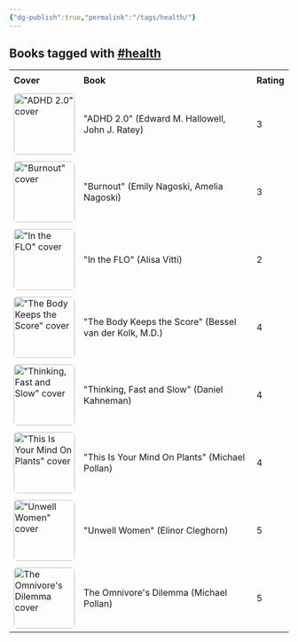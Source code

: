 ```yaml
---
{"dg-publish":true,"permalink":"/tags/health/"}
---
```



<h2><span>Books tagged with <a href="#health" class="tag" target="_blank" rel="noopener nofollow">#health</a></span></h2><table style="border-collapse: collapse; width: 100%; font-family: inherit;"><tbody><tr><th style="text-align: left; padding: 8px; border-bottom: 2px solid var(--text-accent); background-color: var(--background-secondary);">Cover</th><th style="text-align: left; padding: 8px; border-bottom: 2px solid var(--text-accent); background-color: var(--background-secondary);">Book</th><th style="text-align: left; padding: 8px; border-bottom: 2px solid var(--text-accent); background-color: var(--background-secondary);">Rating</th></tr><tr style="background-color: var(--background-primary); transition: background-color 0.2s;"><td style="padding: 6px 8px;"><a href="obsidian://open?vault=Obsidian%20Vault&amp;file=books%2FEdward%20M%20Hallowell%20John%20J%20Ratey%20-%20ADHD%2020.md"><img src="https://images.thenile.io/r1000/9780399178740.jpg" alt="&quot;ADHD 2.0&quot; cover" width="110" style="border-radius: 6px;"></a></td><td style="padding: 6px 8px;"><a href="obsidian://open?vault=Obsidian%20Vault&amp;file=books%2FEdward%20M%20Hallowell%20John%20J%20Ratey%20-%20ADHD%2020.md" style="text-decoration: none; color: var(--text-normal);">"ADHD 2.0" (Edward M. Hallowell, John J. Ratey)</a></td><td style="padding: 6px 8px;">3</td></tr><tr style="background-color: var(--background-modifier-hover); transition: background-color 0.2s;"><td style="padding: 6px 8px;"><a href="obsidian://open?vault=Obsidian%20Vault&amp;file=books%2FEmily%20Nagoski%20Amelia%20Nagoski%20-%20Burnout.md"><img src="http://books.google.com/books/content?id=kZ9KDwAAQBAJ&amp;printsec=frontcover&amp;img=1&amp;zoom=1&amp;edge=curl&amp;source=gbs_api" alt="&quot;Burnout&quot; cover" width="110" style="border-radius: 6px;"></a></td><td style="padding: 6px 8px;"><a href="obsidian://open?vault=Obsidian%20Vault&amp;file=books%2FEmily%20Nagoski%20Amelia%20Nagoski%20-%20Burnout.md" style="text-decoration: none; color: var(--text-normal);">"Burnout" (Emily Nagoski, Amelia Nagoski)</a></td><td style="padding: 6px 8px;">3</td></tr><tr style="background-color: var(--background-primary); transition: background-color 0.2s;"><td style="padding: 6px 8px;"><a href="obsidian://open?vault=Obsidian%20Vault&amp;file=books%2FAlisa%20Vitti%20-%20In%20the%20FLO.md"><img src="http://books.google.com/books/content?id=m2GBDwAAQBAJ&amp;printsec=frontcover&amp;img=1&amp;zoom=1&amp;edge=curl&amp;source=gbs_api" alt="&quot;In the FLO&quot; cover" width="110" style="border-radius: 6px;"></a></td><td style="padding: 6px 8px;"><a href="obsidian://open?vault=Obsidian%20Vault&amp;file=books%2FAlisa%20Vitti%20-%20In%20the%20FLO.md" style="text-decoration: none; color: var(--text-normal);">"In the FLO" (Alisa Vitti)</a></td><td style="padding: 6px 8px;">2</td></tr><tr style="background-color: var(--background-modifier-hover); transition: background-color 0.2s;"><td style="padding: 6px 8px;"><a href="obsidian://open?vault=Obsidian%20Vault&amp;file=books%2FBessel%20van%20der%20Kolk%20MD%20-%20The%20Body%20Keeps%20the%20Score.md"><img src="http://books.google.com/books/content?id=3Q3UAgAAQBAJ&amp;printsec=frontcover&amp;img=1&amp;zoom=1&amp;edge=curl&amp;source=gbs_api" alt="&quot;The Body Keeps the Score&quot; cover" width="110" style="border-radius: 6px;"></a></td><td style="padding: 6px 8px;"><a href="obsidian://open?vault=Obsidian%20Vault&amp;file=books%2FBessel%20van%20der%20Kolk%20MD%20-%20The%20Body%20Keeps%20the%20Score.md" style="text-decoration: none; color: var(--text-normal);">"The Body Keeps the Score" (Bessel van der Kolk, M.D.)</a></td><td style="padding: 6px 8px;">4</td></tr><tr style="background-color: var(--background-primary); transition: background-color 0.2s;"><td style="padding: 6px 8px;"><a href="obsidian://open?vault=Obsidian%20Vault&amp;file=books%2FDaniel%20Kahneman%20-%20Thinking%20Fast%20and%20Slow.md"><img src="http://books.google.com/books/content?id=ZuKTvERuPG8C&amp;printsec=frontcover&amp;img=1&amp;zoom=1&amp;edge=curl&amp;source=gbs_api" alt="&quot;Thinking, Fast and Slow&quot; cover" width="110" style="border-radius: 6px;"></a></td><td style="padding: 6px 8px;"><a href="obsidian://open?vault=Obsidian%20Vault&amp;file=books%2FDaniel%20Kahneman%20-%20Thinking%20Fast%20and%20Slow.md" style="text-decoration: none; color: var(--text-normal);">"Thinking, Fast and Slow" (Daniel Kahneman)</a></td><td style="padding: 6px 8px;">4</td></tr><tr style="background-color: var(--background-modifier-hover); transition: background-color 0.2s;"><td style="padding: 6px 8px;"><a href="obsidian://open?vault=Obsidian%20Vault&amp;file=books%2FMichael%20Pollan%20-%20This%20Is%20Your%20Mind%20On%20Plants.md"><img src="http://books.google.com/books/content?id=zKkdEAAAQBAJ&amp;printsec=frontcover&amp;img=1&amp;zoom=1&amp;edge=curl&amp;source=gbs_api" alt="&quot;This Is Your Mind On Plants&quot; cover" width="110" style="border-radius: 6px;"></a></td><td style="padding: 6px 8px;"><a href="obsidian://open?vault=Obsidian%20Vault&amp;file=books%2FMichael%20Pollan%20-%20This%20Is%20Your%20Mind%20On%20Plants.md" style="text-decoration: none; color: var(--text-normal);">"This Is Your Mind On Plants" (Michael Pollan)</a></td><td style="padding: 6px 8px;">4</td></tr><tr style="background-color: var(--background-primary); transition: background-color 0.2s;"><td style="padding: 6px 8px;"><a href="obsidian://open?vault=Obsidian%20Vault&amp;file=books%2FElinor%20Cleghorn%20-%20Unwell%20Women.md"><img src="http://books.google.com/books/content?id=BTvsDwAAQBAJ&amp;printsec=frontcover&amp;img=1&amp;zoom=1&amp;edge=curl&amp;source=gbs_api" alt="&quot;Unwell Women&quot; cover" width="110" style="border-radius: 6px;"></a></td><td style="padding: 6px 8px;"><a href="obsidian://open?vault=Obsidian%20Vault&amp;file=books%2FElinor%20Cleghorn%20-%20Unwell%20Women.md" style="text-decoration: none; color: var(--text-normal);">"Unwell Women" (Elinor Cleghorn)</a></td><td style="padding: 6px 8px;">5</td></tr><tr style="background-color: var(--background-modifier-hover); transition: background-color 0.2s;"><td style="padding: 6px 8px;"><a href="obsidian://open?vault=Obsidian%20Vault&amp;file=books%2FMichael%20Pollan%20-%20The%20Omnivore's%20Dilemma.md"><img src="http://books.google.com/books/content?id=QZ1D4Q8uZuoC&amp;printsec=frontcover&amp;img=1&amp;zoom=1&amp;edge=curl&amp;source=gbs_api" alt="The Omnivore's Dilemma cover" width="110" style="border-radius: 6px;"></a></td><td style="padding: 6px 8px;"><a href="obsidian://open?vault=Obsidian%20Vault&amp;file=books%2FMichael%20Pollan%20-%20The%20Omnivore's%20Dilemma.md" style="text-decoration: none; color: var(--text-normal);">The Omnivore's Dilemma (Michael Pollan)</a></td><td style="padding: 6px 8px;">5</td></tr></tbody></table>
